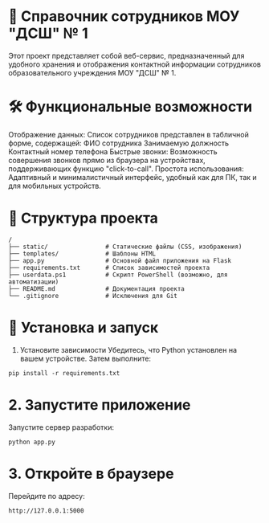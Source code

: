 # 📖 Справочник сотрудников МОУ "ДСШ" № 1
Этот проект представляет собой веб-сервис, предназначенный для удобного хранения и отображения контактной информации сотрудников образовательного учреждения МОУ "ДСШ" № 1.

# 🛠️ Функциональные возможности
Отображение данных: Список сотрудников представлен в табличной форме, содержащей:
ФИО сотрудника
Занимаемую должность
Контактный номер телефона
Быстрые звонки: Возможность совершения звонков прямо из браузера на устройствах, поддерживающих функцию "click-to-call".
Простота использования: Адаптивный и минималистичный интерфейс, удобный как для ПК, так и для мобильных устройств.

# 📂 Структура проекта

```
/
├── static/                # Статические файлы (CSS, изображения)
├── templates/             # Шаблоны HTML
├── app.py                 # Основной файл приложения на Flask
├── requirements.txt       # Список зависимостей проекта
├── userdata.ps1           # Скрипт PowerShell (возможно, для автоматизации)
├── README.md              # Документация проекта
└── .gitignore             # Исключения для Git
```
# 🚀 Установка и запуск
1. Установите зависимости
Убедитесь, что Python установлен на вашем устройстве. Затем выполните:

```
pip install -r requirements.txt
```

# 2. Запустите приложение
Запустите сервер разработки:

```
python app.py
```
# 3. Откройте в браузере
Перейдите по адресу:

```
http://127.0.0.1:5000
```
